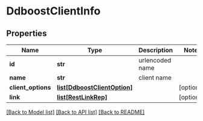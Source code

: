 # DdboostClientInfo

## Properties
Name | Type | Description | Notes
------------ | ------------- | ------------- | -------------
**id** | **str** | urlencoded name | 
**name** | **str** | client name | 
**client_options** | [**list[DdboostClientOption]**](DdboostClientOption.md) |  | [optional] 
**link** | [**list[RestLinkRep]**](RestLinkRep.md) |  | [optional] 

[[Back to Model list]](../README.md#documentation-for-models) [[Back to API list]](../README.md#documentation-for-api-endpoints) [[Back to README]](../README.md)


